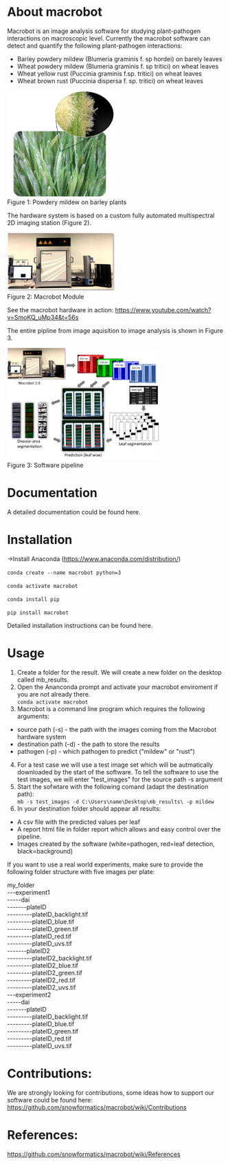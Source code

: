 # About macrobot

Macrobot is an image analysis software for studying plant-pathogen interactions on macroscopic level. Currently the macrobot software can detect and quantify the following plant-pathogen interactions:
- Barley powdery mildew (Blumeria graminis f. sp hordei) on barely leaves 
- Wheat powdery mildew (Blumeria graminis f. sp tritici) on wheat leaves
- Wheat yellow rust (Puccinia graminis f.sp. tritici) on wheat leaves
- Wheat brown rust  (Puccinia dispersa f. sp. tritici) on wheat leaves

<img src="https://github.com/snowformatics/GSOC/blob/master/Slide1.png" width="50%" height="50%"><br>
Figure 1: Powdery mildew on barley plants

The hardware system is based on a custom fully automated multispectral 2D imaging station (Figure 2).

<img src="https://github.com/snowformatics/GSOC/blob/master/Bild8.png" width="50%" height="50%"><br>
Figure 2: Macrobot Module

See the macrobot hardware in action:
https://www.youtube.com/watch?v=SmoKQ_uMp34&t=56s

The entire pipline from image aquisition to image analysis is shown in Figure 3.

<img src="https://github.com/snowformatics/macrobot/blob/master/paper/figure.png" width="70%" height="70%"><br>
Figure 3: Software pipeline

# Documentation
A detailed documentation could be found here.


# Installation
->Install Anaconda (https://www.anaconda.com/distribution/)

`conda create --name macrobot python=3`

`conda activate macrobot`

`conda install pip`

`pip install macrobot`

Detailed installation instructions can be found here.

# Usage

1. Create a folder for the result. We will create a new folder on the desktop called mb_results.
2. Open the Ananconda prompt and activate your macrobot enviroment if you are not already there.<br/>`conda activate macrobot`<br/>
3. Macrobot is a command line program which requires the following arguments:
* source path (-s) - the path with the images coming from the Macrobot hardware system
* destination path (-d) - the path to store the results
* pathogen (-p) - which pathogen to predict ("mildew" or "rust")
4. For a test case we will use a test image set which will be autmatically downloaded by the start of the software. 
To tell the software to use the test images, we will enter "test_images" for the source path -s argument
5. Start the sofwtare with the following comand (adapt the destination path):<br/>`mb -s test_images -d C:\Users\name\Desktop\mb_results\ -p mildew`<br/>
6. In your destination folder should appear all results:
* A csv file with the predicted values per leaf
* A report html file in folder report which allows and easy control over the pipeline.
* Images created by the software (white=pathogen, red=leaf detection, black=background)

If you want to use a real world experiments, make sure to provide the following folder structure with five images per plate:

my_folder <br/>
---experiment1 <br/>
-----dai <br/>
-------plateID <br/>
---------plateID_backlight.tif <br/>
---------plateID_blue.tif <br/>
---------plateID_green.tif <br/>
---------plateID_red.tif <br/>
---------plateID_uvs.tif <br/>
-------plateID2 <br/>
---------plateID2_backlight.tif <br/>
---------plateID2_blue.tif <br/>
---------plateID2_green.tif <br/>
---------plateID2_red.tif <br/>
---------plateID2_uvs.tif <br/>
---experiment2 <br/>
-----dai <br/>
-------plateID <br/>
---------plateID_backlight.tif <br/>
---------plateID_blue.tif <br/>
---------plateID_green.tif <br/>
---------plateID_red.tif <br/>
---------plateID_uvs.tif <br/>


# Contributions:
We are strongly looking for contributions, some ideas how to support our software could be found here:
https://github.com/snowformatics/macrobot/wiki/Contributions

# References:
https://github.com/snowformatics/macrobot/wiki/References
